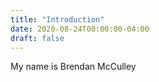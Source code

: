 ```yaml
---
title: "Introduction"
date: 2020-08-24T00:00:00-04:00
draft: false
---
```


My name is Brendan McCulley
